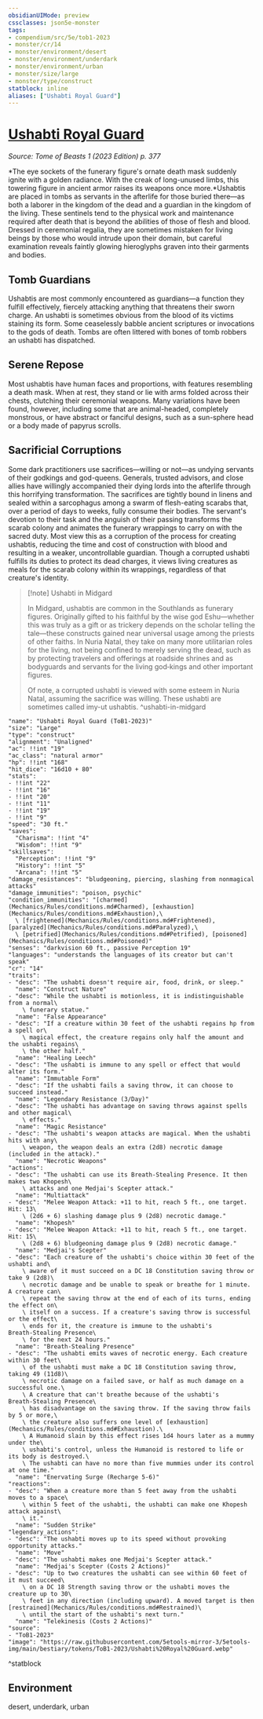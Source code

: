 ```yaml
---
obsidianUIMode: preview
cssclasses: json5e-monster
tags:
- compendium/src/5e/tob1-2023
- monster/cr/14
- monster/environment/desert
- monster/environment/underdark
- monster/environment/urban
- monster/size/large
- monster/type/construct
statblock: inline
aliases: ["Ushabti Royal Guard"]
---
```

# [Ushabti Royal Guard](Mechanics\bestiary\construct/ushabti-royal-guard-tob1-2023.md)
*Source: Tome of Beasts 1 (2023 Edition) p. 377*  

*The eye sockets of the funerary figure's ornate death mask suddenly ignite with a golden radiance. With the creak of long-unused limbs, this towering figure in ancient armor raises its weapons once more.*Ushabtis are placed in tombs as servants in the afterlife for those buried there—as both a laborer in the kingdom of the dead and a guardian in the kingdom of the living. These sentinels tend to the physical work and maintenance required after death that is beyond the abilities of those of flesh and blood. Dressed in ceremonial regalia, they are sometimes mistaken for living beings by those who would intrude upon their domain, but careful examination reveals faintly glowing hieroglyphs graven into their garments and bodies.

## Tomb Guardians

Ushabtis are most commonly encountered as guardians—a function they fulfill effectively, fiercely attacking anything that threatens their sworn charge. An ushabti is sometimes obvious from the blood of its victims staining its form. Some ceaselessly babble ancient scriptures or invocations to the gods of death. Tombs are often littered with bones of tomb robbers an ushabti has dispatched.

## Serene Repose

Most ushabtis have human faces and proportions, with features resembling a death mask. When at rest, they stand or lie with arms folded across their chests, clutching their ceremonial weapons. Many variations have been found, however, including some that are animal-headed, completely monstrous, or have abstract or fanciful designs, such as a sun-sphere head or a body made of papyrus scrolls.

## Sacrificial Corruptions

Some dark practitioners use sacrifices—willing or not—as undying servants of their godkings and god-queens. Generals, trusted advisors, and close allies have willingly accompanied their dying lords into the afterlife through this horrifying transformation. The sacrifices are tightly bound in linens and sealed within a sarcophagus among a swarm of flesh-eating scarabs that, over a period of days to weeks, fully consume their bodies. The servant's devotion to their task and the anguish of their passing transforms the scarab colony and animates the funerary wrappings to carry on with the sacred duty. Most view this as a corruption of the process for creating ushabtis, reducing the time and cost of construction with blood and resulting in a weaker, uncontrollable guardian. Though a corrupted ushabti fulfills its duties to protect its dead charges, it views living creatures as meals for the scarab colony within its wrappings, regardless of that creature's identity.

> [!note] Ushabti in Midgard
> 
> In Midgard, ushabtis are common in the Southlands as funerary figures. Originally gifted to his faithful by the wise god Eshu—whether this was truly as a gift or as trickery depends on the scholar telling the tale—these constructs gained near universal usage among the priests of other faiths. In Nuria Natal, they take on many more utilitarian roles for the living, not being confined to merely serving the dead, such as by protecting travelers and offerings at roadside shrines and as bodyguards and servants for the living god‑kings and other important figures.
> 
> Of note, a corrupted ushabti is viewed with some esteem in Nuria Natal, assuming the sacrifice was willing. These ushabti are sometimes called imy-ut ushabtis.
^ushabti-in-midgard

```statblock
"name": "Ushabti Royal Guard (ToB1-2023)"
"size": "Large"
"type": "construct"
"alignment": "Unaligned"
"ac": !!int "19"
"ac_class": "natural armor"
"hp": !!int "168"
"hit_dice": "16d10 + 80"
"stats":
- !!int "22"
- !!int "16"
- !!int "20"
- !!int "11"
- !!int "19"
- !!int "9"
"speed": "30 ft."
"saves":
  "Charisma": !!int "4"
  "Wisdom": !!int "9"
"skillsaves":
  "Perception": !!int "9"
  "History": !!int "5"
  "Arcana": !!int "5"
"damage_resistances": "bludgeoning, piercing, slashing from nonmagical attacks"
"damage_immunities": "poison, psychic"
"condition_immunities": "[charmed](Mechanics/Rules/conditions.md#Charmed), [exhaustion](Mechanics/Rules/conditions.md#Exhaustion),\
  \ [frightened](Mechanics/Rules/conditions.md#Frightened), [paralyzed](Mechanics/Rules/conditions.md#Paralyzed),\
  \ [petrified](Mechanics/Rules/conditions.md#Petrified), [poisoned](Mechanics/Rules/conditions.md#Poisoned)"
"senses": "darkvision 60 ft., passive Perception 19"
"languages": "understands the languages of its creator but can't speak"
"cr": "14"
"traits":
- "desc": "The ushabti doesn't require air, food, drink, or sleep."
  "name": "Construct Nature"
- "desc": "While the ushabti is motionless, it is indistinguishable from a normal\
    \ funerary statue."
  "name": "False Appearance"
- "desc": "If a creature within 30 feet of the ushabti regains hp from a spell or\
    \ magical effect, the creature regains only half the amount and the ushabti regains\
    \ the other half."
  "name": "Healing Leech"
- "desc": "The ushabti is immune to any spell or effect that would alter its form."
  "name": "Immutable Form"
- "desc": "If the ushabti fails a saving throw, it can choose to succeed instead."
  "name": "Legendary Resistance (3/Day)"
- "desc": "The ushabti has advantage on saving throws against spells and other magical\
    \ effects."
  "name": "Magic Resistance"
- "desc": "The ushabti's weapon attacks are magical. When the ushabti hits with any\
    \ weapon, the weapon deals an extra (2d8) necrotic damage (included in the attack)."
  "name": "Necrotic Weapons"
"actions":
- "desc": "The ushabti can use its Breath-Stealing Presence. It then makes two Khopesh\
    \ attacks and one Medjai's Scepter attack."
  "name": "Multiattack"
- "desc": "Melee Weapon Attack: +11 to hit, reach 5 ft., one target. Hit: 13\
    \ (2d6 + 6) slashing damage plus 9 (2d8) necrotic damage."
  "name": "Khopesh"
- "desc": "Melee Weapon Attack: +11 to hit, reach 5 ft., one target. Hit: 15\
    \ (2d8 + 6) bludgeoning damage plus 9 (2d8) necrotic damage."
  "name": "Medjai's Scepter"
- "desc": "Each creature of the ushabti's choice within 30 feet of the ushabti and\
    \ aware of it must succeed on a DC 18 Constitution saving throw or take 9 (2d8)\
    \ necrotic damage and be unable to speak or breathe for 1 minute. A creature can\
    \ repeat the saving throw at the end of each of its turns, ending the effect on\
    \ itself on a success. If a creature's saving throw is successful or the effect\
    \ ends for it, the creature is immune to the ushabti's Breath‑Stealing Presence\
    \ for the next 24 hours."
  "name": "Breath-Stealing Presence"
- "desc": "The ushabti emits waves of necrotic energy. Each creature within 30 feet\
    \ of the ushabti must make a DC 18 Constitution saving throw, taking 49 (11d8)\
    \ necrotic damage on a failed save, or half as much damage on a successful one.\
    \ A creature that can't breathe because of the ushabti's Breath‑Stealing Presence\
    \ has disadvantage on the saving throw. If the saving throw fails by 5 or more,\
    \ the creature also suffers one level of [exhaustion](Mechanics/Rules/conditions.md#Exhaustion).\
    \ A Humanoid slain by this effect rises 1d4 hours later as a mummy under the\
    \ ushabti's control, unless the Humanoid is restored to life or its body is destroyed.\
    \ The ushabti can have no more than five mummies under its control at one time."
  "name": "Enervating Surge (Recharge 5-6)"
"reactions":
- "desc": "When a creature more than 5 feet away from the ushabti moves to a space\
    \ within 5 feet of the ushabti, the ushabti can make one Khopesh attack against\
    \ it."
  "name": "Sudden Strike"
"legendary_actions":
- "desc": "The ushabti moves up to its speed without provoking opportunity attacks."
  "name": "Move"
- "desc": "The ushabti makes one Medjai's Scepter attack."
  "name": "Medjai's Scepter (Costs 2 Actions)"
- "desc": "Up to two creatures the ushabti can see within 60 feet of it must succeed\
    \ on a DC 18 Strength saving throw or the ushabti moves the creature up to 30\
    \ feet in any direction (including upward). A moved target is then [restrained](Mechanics/Rules/conditions.md#Restrained)\
    \ until the start of the ushabti's next turn."
  "name": "Telekinesis (Costs 2 Actions)"
"source":
- "ToB1-2023"
"image": "https://raw.githubusercontent.com/5etools-mirror-3/5etools-img/main/bestiary/tokens/ToB1-2023/Ushabti%20Royal%20Guard.webp"
```
^statblock

## Environment

desert, underdark, urban